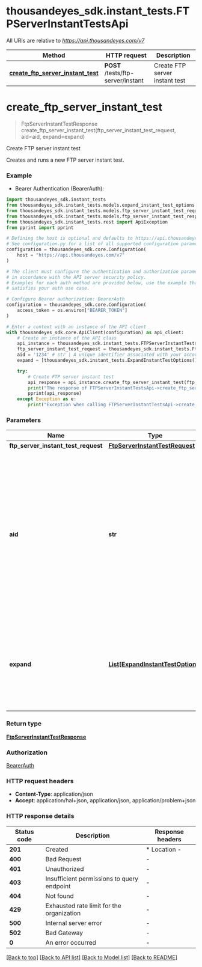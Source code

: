 # thousandeyes_sdk.instant_tests.FTPServerInstantTestsApi

All URIs are relative to *https://api.thousandeyes.com/v7*

Method | HTTP request | Description
------------- | ------------- | -------------
[**create_ftp_server_instant_test**](FTPServerInstantTestsApi.md#create_ftp_server_instant_test) | **POST** /tests/ftp-server/instant | Create FTP server instant test


# **create_ftp_server_instant_test**
> FtpServerInstantTestResponse create_ftp_server_instant_test(ftp_server_instant_test_request, aid=aid, expand=expand)

Create FTP server instant test

Creates and runs a new FTP server instant test.

### Example

* Bearer Authentication (BearerAuth):

```python
import thousandeyes_sdk.instant_tests
from thousandeyes_sdk.instant_tests.models.expand_instant_test_options import ExpandInstantTestOptions
from thousandeyes_sdk.instant_tests.models.ftp_server_instant_test_request import FtpServerInstantTestRequest
from thousandeyes_sdk.instant_tests.models.ftp_server_instant_test_response import FtpServerInstantTestResponse
from thousandeyes_sdk.instant_tests.rest import ApiException
from pprint import pprint

# Defining the host is optional and defaults to https://api.thousandeyes.com/v7
# See configuration.py for a list of all supported configuration parameters.
configuration = thousandeyes_sdk.core.Configuration(
    host = "https://api.thousandeyes.com/v7"
)

# The client must configure the authentication and authorization parameters
# in accordance with the API server security policy.
# Examples for each auth method are provided below, use the example that
# satisfies your auth use case.

# Configure Bearer authorization: BearerAuth
configuration = thousandeyes_sdk.core.Configuration(
    access_token = os.environ["BEARER_TOKEN"]
)

# Enter a context with an instance of the API client
with thousandeyes_sdk.core.ApiClient(configuration) as api_client:
    # Create an instance of the API class
    api_instance = thousandeyes_sdk.instant_tests.FTPServerInstantTestsApi(api_client)
    ftp_server_instant_test_request = thousandeyes_sdk.instant_tests.FtpServerInstantTestRequest() # FtpServerInstantTestRequest | 
    aid = '1234' # str | A unique identifier associated with your account group. You can retrieve your `AccountGroupId` from the `/account-groups` endpoint. Note that you must be assigned to the target account group. Specifying this parameter without being assigned to the target account group will result in an error response. (optional)
    expand = [thousandeyes_sdk.instant_tests.ExpandInstantTestOptions()] # List[ExpandInstantTestOptions] | (Optional) Indicates if the test sub-resources should be expanded. Defaults to no expansion. To expand the `agents` sub-resource, use the query `?expand=agent`. (optional)

    try:
        # Create FTP server instant test
        api_response = api_instance.create_ftp_server_instant_test(ftp_server_instant_test_request, aid=aid, expand=expand)
        print("The response of FTPServerInstantTestsApi->create_ftp_server_instant_test:\n")
        pprint(api_response)
    except Exception as e:
        print("Exception when calling FTPServerInstantTestsApi->create_ftp_server_instant_test: %s\n" % e)
```



### Parameters


Name | Type | Description  | Notes
------------- | ------------- | ------------- | -------------
 **ftp_server_instant_test_request** | [**FtpServerInstantTestRequest**](FtpServerInstantTestRequest.md)|  | 
 **aid** | **str**| A unique identifier associated with your account group. You can retrieve your &#x60;AccountGroupId&#x60; from the &#x60;/account-groups&#x60; endpoint. Note that you must be assigned to the target account group. Specifying this parameter without being assigned to the target account group will result in an error response. | [optional] 
 **expand** | [**List[ExpandInstantTestOptions]**](ExpandInstantTestOptions.md)| (Optional) Indicates if the test sub-resources should be expanded. Defaults to no expansion. To expand the &#x60;agents&#x60; sub-resource, use the query &#x60;?expand&#x3D;agent&#x60;. | [optional] 

### Return type

[**FtpServerInstantTestResponse**](FtpServerInstantTestResponse.md)

### Authorization

[BearerAuth](../README.md#BearerAuth)

### HTTP request headers

 - **Content-Type**: application/json
 - **Accept**: application/hal+json, application/json, application/problem+json

### HTTP response details

| Status code | Description | Response headers |
|-------------|-------------|------------------|
**201** | Created |  * Location -  <br>  |
**400** | Bad Request |  -  |
**401** | Unauthorized |  -  |
**403** | Insufficient permissions to query endpoint |  -  |
**404** | Not found |  -  |
**429** | Exhausted rate limit for the organization |  -  |
**500** | Internal server error |  -  |
**502** | Bad Gateway |  -  |
**0** | An error occurred |  -  |

[[Back to top]](#) [[Back to API list]](../README.md#documentation-for-api-endpoints) [[Back to Model list]](../README.md#documentation-for-models) [[Back to README]](../README.md)

